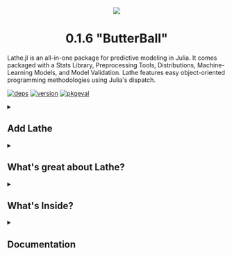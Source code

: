 <div align="center"><img src="https://github.com/emmettgb/Lathe.jl/blob/Unstable/lathelogo.png" />
  <h1>0.1.6 "ButterBall"</h1>
</div>
<div align="left">
  <p> Lathe.jl is an all-in-one package for predictive modeling in Julia. It comes packaged with a Stats Library, Preprocessing Tools, Distributions, Machine-Learning Models, and Model Validation. Lathe features easy object-oriented programming methodologies using Julia's dispatch.</p>
        </div>

[![deps](https://juliahub.com/docs/Lathe/deps.svg)](https://juliahub.com/ui/Packages/Lathe/6rMNJ?t=2)
[![version](https://juliahub.com/docs/Lathe/version.svg)](https://juliahub.com/ui/Packages/Lathe/6rMNJ)
[![pkgeval](https://juliahub.com/docs/Lathe/pkgeval.svg)](https://juliahub.com/ui/Packages/Lathe/6rMNJ)

<details class="details-overlay">
  <summary class="btn"><h2>Add Lathe</h2></summary>
<div>

**(press ] in the Julia REPL to go to Pkg REPL)**
 #### LTS (Long-term support, reccommended):
 ```julia
 (v1.3) pkg> add Lathe#Butterball
 ```
 #### Latest (Get the latest stable developments):
 ```julia
 (v1.3) pkg> add Lathe
 ```
 #### Unstable (Get the latest undocumented and unstable developments):
 ```julia
 (v1.3) pkg> add Lathe#Unstable
 ```
 
</div>
</details>


<details class="details-overlay">
  <summary class="btn"><h2>What's great about Lathe?</h2></summary>
<div>

#### Easy To Use
Lathe brings an entirely different methodology to the Julia language. Types are created to adhere to the object-oriented programming paradigm, and syntax is akin to that of Pythonic machine-learning packages, like SkLearn.
#### Fully Featured
Lathe includes many of the tools commonly used by machine-learning engineers and scientists out of the box, rather than relying on more dependencies to do so.
#### Deployable
Lathe models can be easily serialized and deployed onto production servers using **Genie.jl**, or a similar high-performance web-server. Lathe also has support for pipelines, meaning most pre-processing operations can be automated and performed with one easy call.
#### Fast
Lathe uses a faster methodology than most other Julia packages for machine-learning. Furthermore, the package also takes advantage of the natural ability of the language to be fast. As a result, Lathe is also faster than most similar packages for other high-level statistical programming languages.
#### Julian
Lathe is written in 100-percent pure Julia. As a result, the package often takes advantage of very Julian methods of dealing with problems, such as dispatch, macros, and syntactical expressions.

</div>
</details>

<details class="details-overlay">
  <summary class="btn"><h2>What's Inside?</h2></summary>
<div>

### Stats
- Distributions
- Statistical tests
- Bayesian tests
- Model validation
- Sampling
- General Statistics

### Preprocess
- Scalers
- Encoders
- Splitters
### Models
- Pipelines
- Powerlog
- Logistic Regression
- Kmeans Clustering
- Random Forest Classifier
- Decision Tree Classifier
- Pipelines
- Linear Regression
- Linear Least square

</div>
</details>




<details class="details-overlay">
  <summary class="btn"><h2>Documentation</h2></summary>
<div>
  
 # [Documentation on JuliaHub](https://juliahub.com/docs/Lathe/6rMNJ/)
</div>
</details>

